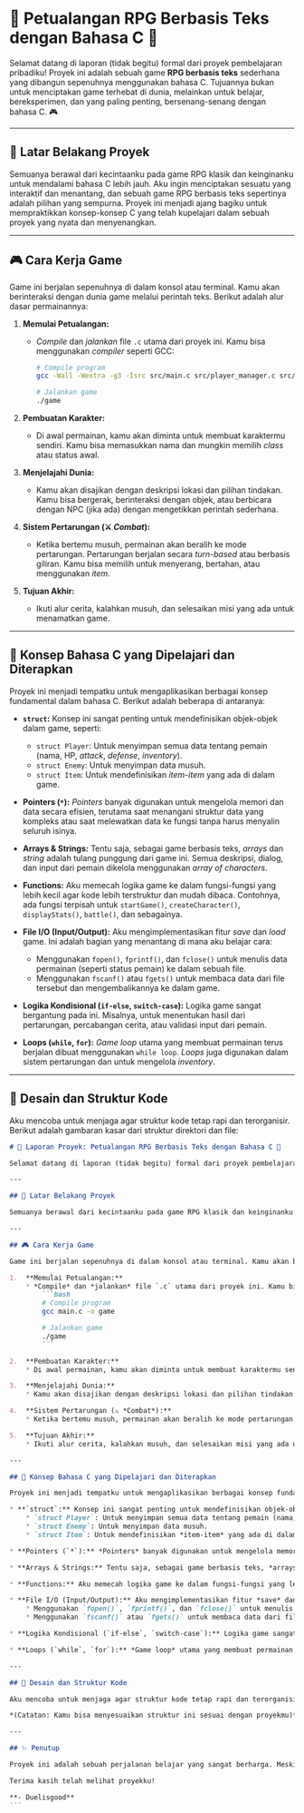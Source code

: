 # 🚀 Petualangan RPG Berbasis Teks dengan Bahasa C 🚀

Selamat datang di laporan (tidak begitu) formal dari proyek pembelajaran pribadiku! Proyek ini adalah sebuah game **RPG berbasis teks** sederhana yang dibangun sepenuhnya menggunakan bahasa C. Tujuannya bukan untuk menciptakan game terhebat di dunia, melainkan untuk belajar, bereksperimen, dan yang paling penting, bersenang-senang dengan bahasa C. 🎮

---

## 📖 Latar Belakang Proyek

Semuanya berawal dari kecintaanku pada game RPG klasik dan keinginanku untuk mendalami bahasa C lebih jauh. Aku ingin menciptakan sesuatu yang interaktif dan menantang, dan sebuah game RPG berbasis teks sepertinya adalah pilihan yang sempurna. Proyek ini menjadi ajang bagiku untuk mempraktikkan konsep-konsep C yang telah kupelajari dalam sebuah proyek yang nyata dan menyenangkan.

---

## 🎮 Cara Kerja Game

Game ini berjalan sepenuhnya di dalam konsol atau terminal. Kamu akan berinteraksi dengan dunia game melalui perintah teks. Berikut adalah alur dasar permainannya:

1.  **Memulai Petualangan:**
    * *Compile* dan *jalankan* file `.c` utama dari proyek ini. Kamu bisa menggunakan *compiler* seperti GCC:
        ```bash
        # Compile program
        gcc -Wall -Wextra -g3 -Isrc src/main.c src/player_manager.c src/combat.c src/utilities.c src/shop.c src/trainer.c src/enchanter.c src/data/monster_data.c src/data/item_data.c src/data/skill_data.c src/data/treasure_data.c -o game.exe

        # Jalankan game
        ./game
        ```

2.  **Pembuatan Karakter:**
    * Di awal permainan, kamu akan diminta untuk membuat karaktermu sendiri. Kamu bisa memasukkan nama dan mungkin memilih *class* atau status awal.

3.  **Menjelajahi Dunia:**
    * Kamu akan disajikan dengan deskripsi lokasi dan pilihan tindakan. Kamu bisa bergerak, berinteraksi dengan objek, atau berbicara dengan NPC (jika ada) dengan mengetikkan perintah sederhana.

4.  **Sistem Pertarungan (⚔️ *Combat*):**
    * Ketika bertemu musuh, permainan akan beralih ke mode pertarungan. Pertarungan berjalan secara *turn-based* atau berbasis giliran. Kamu bisa memilih untuk menyerang, bertahan, atau menggunakan *item*.

5.  **Tujuan Akhir:**
    * Ikuti alur cerita, kalahkan musuh, dan selesaikan misi yang ada untuk menamatkan game.

---

## 🧠 Konsep Bahasa C yang Dipelajari dan Diterapkan

Proyek ini menjadi tempatku untuk mengaplikasikan berbagai konsep fundamental dalam bahasa C. Berikut adalah beberapa di antaranya:

* **`struct`:** Konsep ini sangat penting untuk mendefinisikan objek-objek dalam game, seperti:
    * `struct Player`: Untuk menyimpan semua data tentang pemain (nama, HP, *attack*, *defense*, *inventory*).
    * `struct Enemy`: Untuk menyimpan data musuh.
    * `struct Item`: Untuk mendefinisikan *item-item* yang ada di dalam game.

* **Pointers (`*`):** *Pointers* banyak digunakan untuk mengelola memori dan data secara efisien, terutama saat menangani struktur data yang kompleks atau saat melewatkan data ke fungsi tanpa harus menyalin seluruh isinya.

* **Arrays & Strings:** Tentu saja, sebagai game berbasis teks, *arrays* dan *string* adalah tulang punggung dari game ini. Semua deskripsi, dialog, dan input dari pemain dikelola menggunakan *array of characters*.

* **Functions:** Aku memecah logika game ke dalam fungsi-fungsi yang lebih kecil agar kode lebih terstruktur dan mudah dibaca. Contohnya, ada fungsi terpisah untuk `startGame()`, `createCharacter()`, `displayStats()`, `battle()`, dan sebagainya.

* **File I/O (Input/Output):** Aku mengimplementasikan fitur *save* dan *load* game. Ini adalah bagian yang menantang di mana aku belajar cara:
    * Menggunakan `fopen()`, `fprintf()`, dan `fclose()` untuk menulis data permainan (seperti status pemain) ke dalam sebuah file.
    * Menggunakan `fscanf()` atau `fgets()` untuk membaca data dari file tersebut dan mengembalikannya ke dalam game.

* **Logika Kondisional (`if-else`, `switch-case`):** Logika game sangat bergantung pada ini. Misalnya, untuk menentukan hasil dari pertarungan, percabangan cerita, atau validasi input dari pemain.

* **Loops (`while`, `for`):** *Game loop* utama yang membuat permainan terus berjalan dibuat menggunakan `while loop`. *Loops* juga digunakan dalam sistem pertarungan dan untuk mengelola *inventory*.

---

## 📂 Desain dan Struktur Kode

Aku mencoba untuk menjaga agar struktur kode tetap rapi dan terorganisir. Berikut adalah gambaran kasar dari struktur direktori dan file:


````markdown
# 🚀 Laporan Proyek: Petualangan RPG Berbasis Teks dengan Bahasa C 🚀

Selamat datang di laporan (tidak begitu) formal dari proyek pembelajaran pribadiku! Proyek ini adalah sebuah game **RPG berbasis teks** sederhana yang dibangun sepenuhnya menggunakan bahasa C. Tujuannya bukan untuk menciptakan game terhebat di dunia, melainkan untuk belajar, bereksperimen, dan yang paling penting, bersenang-senang dengan bahasa C. 🎮

---

## 📖 Latar Belakang Proyek

Semuanya berawal dari kecintaanku pada game RPG klasik dan keinginanku untuk mendalami bahasa C lebih jauh. Aku ingin menciptakan sesuatu yang interaktif dan menantang, dan sebuah game RPG berbasis teks sepertinya adalah pilihan yang sempurna. Proyek ini menjadi ajang bagiku untuk mempraktikkan konsep-konsep C yang telah kupelajari dalam sebuah proyek yang nyata dan menyenangkan.

---

## 🎮 Cara Kerja Game

Game ini berjalan sepenuhnya di dalam konsol atau terminal. Kamu akan berinteraksi dengan dunia game melalui perintah teks. Berikut adalah alur dasar permainannya:

1.  **Memulai Petualangan:**
    * *Compile* dan *jalankan* file `.c` utama dari proyek ini. Kamu bisa menggunakan *compiler* seperti GCC:
        ```bash
        # Compile program
        gcc main.c -o game

        # Jalankan game
        ./game
        ```

2.  **Pembuatan Karakter:**
    * Di awal permainan, kamu akan diminta untuk membuat karaktermu sendiri. Kamu bisa memasukkan nama dan mungkin memilih *class* atau status awal.

3.  **Menjelajahi Dunia:**
    * Kamu akan disajikan dengan deskripsi lokasi dan pilihan tindakan. Kamu bisa bergerak, berinteraksi dengan objek, atau berbicara dengan NPC (jika ada) dengan mengetikkan perintah sederhana.

4.  **Sistem Pertarungan (⚔️ *Combat*):**
    * Ketika bertemu musuh, permainan akan beralih ke mode pertarungan. Pertarungan berjalan secara *turn-based* atau berbasis giliran. Kamu bisa memilih untuk menyerang, bertahan, atau menggunakan *item*.

5.  **Tujuan Akhir:**
    * Ikuti alur cerita, kalahkan musuh, dan selesaikan misi yang ada untuk menamatkan game.

---

## 🧠 Konsep Bahasa C yang Dipelajari dan Diterapkan

Proyek ini menjadi tempatku untuk mengaplikasikan berbagai konsep fundamental dalam bahasa C. Berikut adalah beberapa di antaranya:

* **`struct`:** Konsep ini sangat penting untuk mendefinisikan objek-objek dalam game, seperti:
    * `struct Player`: Untuk menyimpan semua data tentang pemain (nama, HP, *attack*, *defense*, *inventory*).
    * `struct Enemy`: Untuk menyimpan data musuh.
    * `struct Item`: Untuk mendefinisikan *item-item* yang ada di dalam game.

* **Pointers (`*`):** *Pointers* banyak digunakan untuk mengelola memori dan data secara efisien, terutama saat menangani struktur data yang kompleks atau saat melewatkan data ke fungsi tanpa harus menyalin seluruh isinya.

* **Arrays & Strings:** Tentu saja, sebagai game berbasis teks, *arrays* dan *string* adalah tulang punggung dari game ini. Semua deskripsi, dialog, dan input dari pemain dikelola menggunakan *array of characters*.

* **Functions:** Aku memecah logika game ke dalam fungsi-fungsi yang lebih kecil agar kode lebih terstruktur dan mudah dibaca. Contohnya, ada fungsi terpisah untuk `startGame()`, `createCharacter()`, `displayStats()`, `battle()`, dan sebagainya.

* **File I/O (Input/Output):** Aku mengimplementasikan fitur *save* dan *load* game. Ini adalah bagian yang menantang di mana aku belajar cara:
    * Menggunakan `fopen()`, `fprintf()`, dan `fclose()` untuk menulis data permainan (seperti status pemain) ke dalam sebuah file.
    * Menggunakan `fscanf()` atau `fgets()` untuk membaca data dari file tersebut dan mengembalikannya ke dalam game.

* **Logika Kondisional (`if-else`, `switch-case`):** Logika game sangat bergantung pada ini. Misalnya, untuk menentukan hasil dari pertarungan, percabangan cerita, atau validasi input dari pemain.

* **Loops (`while`, `for`):** *Game loop* utama yang membuat permainan terus berjalan dibuat menggunakan `while loop`. *Loops* juga digunakan dalam sistem pertarungan dan untuk mengelola *inventory*.

---

## 📂 Desain dan Struktur Kode

Aku mencoba untuk menjaga agar struktur kode tetap rapi dan terorganisir. Berikut adalah gambaran kasar dari struktur direktori dan file:

*(Catatan: Kamu bisa menyesuaikan struktur ini sesuai dengan proyekmu)*

---

## ✨ Penutup

Proyek ini adalah sebuah perjalanan belajar yang sangat berharga. Meskipun hasilnya mungkin jauh dari sempurna, aku sangat bangga dengan apa yang telah berhasil aku capai. Ada banyak sekali tantangan dan *bug* di sepanjang jalan, tetapi setiap masalah yang berhasil dipecahkan memberikanku pemahaman yang lebih dalam tentang bahasa C.

Terima kasih telah melihat proyekku!

**- Duelisgood**
```
